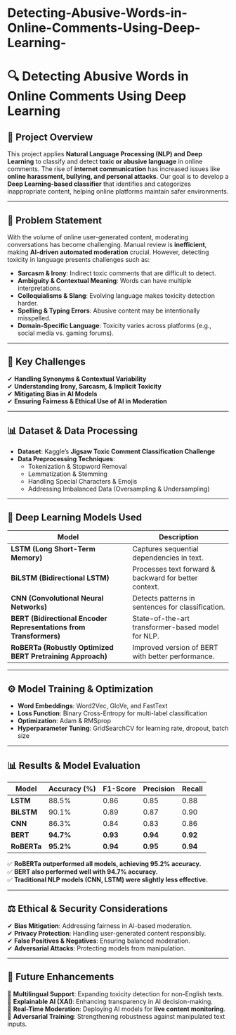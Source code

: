# Detecting-Abusive-Words-in-Online-Comments-Using-Deep-Learning-


# 🔍 Detecting Abusive Words in Online Comments Using Deep Learning  

## 📌 Project Overview  
This project applies **Natural Language Processing (NLP) and Deep Learning** to classify and detect **toxic or abusive language** in online comments. The rise of **internet communication** has increased issues like **online harassment, bullying, and personal attacks**. Our goal is to develop a **Deep Learning-based classifier** that identifies and categorizes inappropriate content, helping online platforms maintain safer environments.  

---

## 🧐 Problem Statement  
With the volume of online user-generated content, moderating conversations has become challenging. Manual review is **inefficient**, making **AI-driven automated moderation** crucial. However, detecting toxicity in language presents challenges such as:  
- **Sarcasm & Irony**: Indirect toxic comments that are difficult to detect.  
- **Ambiguity & Contextual Meaning**: Words can have multiple interpretations.  
- **Colloquialisms & Slang**: Evolving language makes toxicity detection harder.  
- **Spelling & Typing Errors**: Abusive content may be intentionally misspelled.  
- **Domain-Specific Language**: Toxicity varies across platforms (e.g., social media vs. gaming forums).  

---

## 🚀 Key Challenges  
✔ **Handling Synonyms & Contextual Variability**  
✔ **Understanding Irony, Sarcasm, & Implicit Toxicity**  
✔ **Mitigating Bias in AI Models**  
✔ **Ensuring Fairness & Ethical Use of AI in Moderation**  

---

## 📊 Dataset & Data Processing  
- **Dataset**: Kaggle’s **Jigsaw Toxic Comment Classification Challenge**  
- **Data Preprocessing Techniques**:  
  - Tokenization & Stopword Removal  
  - Lemmatization & Stemming  
  - Handling Special Characters & Emojis  
  - Addressing Imbalanced Data (Oversampling & Undersampling)  

---

## 🧠 Deep Learning Models Used  
| Model | Description |
|--------|------------|
| **LSTM (Long Short-Term Memory)** | Captures sequential dependencies in text. |
| **BiLSTM (Bidirectional LSTM)** | Processes text forward & backward for better context. |
| **CNN (Convolutional Neural Networks)** | Detects patterns in sentences for classification. |
| **BERT (Bidirectional Encoder Representations from Transformers)** | State-of-the-art transformer-based model for NLP. |
| **RoBERTa (Robustly Optimized BERT Pretraining Approach)** | Improved version of BERT with better performance. |

---

## ⚙️ Model Training & Optimization  
- **Word Embeddings**: Word2Vec, GloVe, and FastText  
- **Loss Function**: Binary Cross-Entropy for multi-label classification  
- **Optimization**: Adam & RMSprop  
- **Hyperparameter Tuning**: GridSearchCV for learning rate, dropout, batch size  

---

## 📊 Results & Model Evaluation  
| Model | Accuracy (%) | F1-Score | Precision | Recall |
|--------|------------|---------|----------|--------|
| **LSTM** | 88.5% | 0.86 | 0.85 | 0.88 |
| **BiLSTM** | 90.1% | 0.89 | 0.87 | 0.90 |
| **CNN** | 86.3% | 0.84 | 0.83 | 0.86 |
| **BERT** | **94.7%** | **0.93** | **0.94** | **0.92** |
| **RoBERTa** | **95.2%** | **0.94** | **0.95** | **0.94** |

✅ **RoBERTa outperformed all models, achieving 95.2% accuracy.**  
✅ **BERT also performed well with 94.7% accuracy.**  
✅ **Traditional NLP models (CNN, LSTM) were slightly less effective.**  

---

## ⚖️ Ethical & Security Considerations  
✔ **Bias Mitigation**: Addressing fairness in AI-based moderation.  
✔ **Privacy Protection**: Handling user-generated content responsibly.  
✔ **False Positives & Negatives**: Ensuring balanced moderation.  
✔ **Adversarial Attacks**: Protecting models from manipulation.  

---

## 🔮 Future Enhancements  
🔹 **Multilingual Support**: Expanding toxicity detection for non-English texts.  
🔹 **Explainable AI (XAI)**: Enhancing transparency in AI decision-making.  
🔹 **Real-Time Moderation**: Deploying AI models for **live content monitoring**.  
🔹 **Adversarial Training**: Strengthening robustness against manipulated text inputs.  
